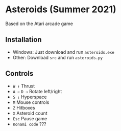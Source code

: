 # Asteroids (Summer 2021)

Based on the Atari arcade game

## Installation

- Windows: Just download and run `asteroids.exe`
- Other: Download `src` and run `asteroids.py`

## Controls
- `W ↑` Thrust
- `A ←` `D →` Rotate left/right
- `S ↓` Hyperspace
- `M` Mouse controls
- `Z` Hitboxes
- `X` Asteroid count
- `Esc` Pause game
- `Konami code` ???
